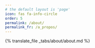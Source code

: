 ```yaml
---
# the default layout is 'page'
icon: fas fa-info-circle
order: 5
permalink: /about/
permalink_fr: /a_propos/
---
```


{% translate_file _tabs/about/about.md %}
